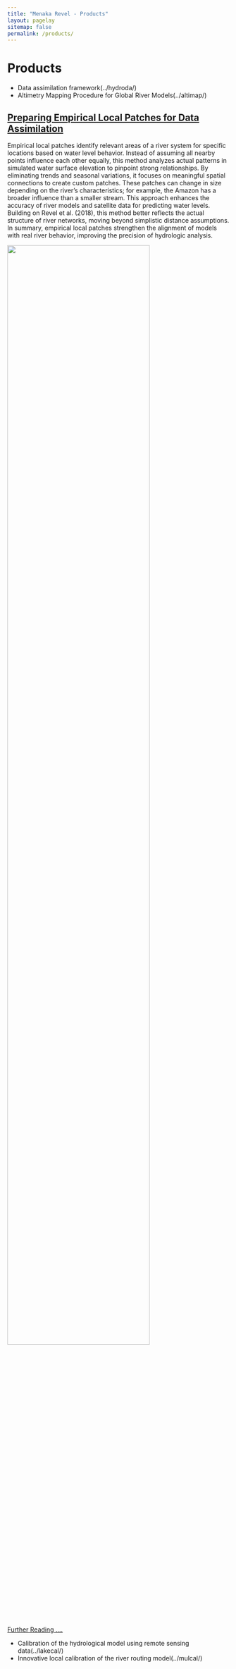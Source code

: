 ```yaml
---
title: "Menaka Revel - Products"
layout: pagelay
sitemap: false
permalink: /products/
---
```


# Products
- Data assimilation framework(../hydroda/)
- Altimetry Mapping Procedure for Global River Models(../altimap/)
  
## [Preparing Empirical Local Patches for Data Assimilation](../prod_emplp/)
Empirical local patches identify relevant areas of a river system for specific locations based on water level behavior. Instead of assuming all nearby points influence each other equally, this method analyzes actual patterns in simulated water surface elevation to pinpoint strong relationships. By eliminating trends and seasonal variations, it focuses on meaningful spatial connections to create custom patches. These patches can change in size depending on the river’s characteristics; for example, the Amazon has a broader influence than a smaller stream. This approach enhances the accuracy of river models and satellite data for predicting water levels. Building on Revel et al. (2018), this method better reflects the actual structure of river networks, moving beyond simplistic distance assumptions. In summary, empirical local patches strengthen the alignment of models with real river behavior, improving the precision of hydrologic analysis.

<img src="{{ site.url }}{{ site.baseurl }}/images/picture/prod_emplp.jpg" width="80%"/>

[Further Reading ....](../prod_emplp/)


- Calibration of the hydrological model using remote sensing data(../lakecal/)
- Innovative local calibration of the river routing model(../mulcal/)
